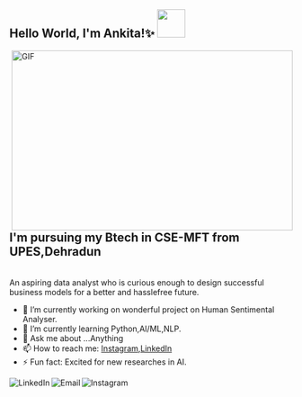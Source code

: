 <h2> Hello World, I'm Ankita!✨ <img src="https://sievo.com/media/procurement-ai.gif" width="50"></h2>

  <img align="right" alt="GIF" src="https://github.com/arsentieva/arsentieva/blob/main/code.gif?raw=true" width="500" height="320" />
 
 
 ## I'm pursuing my Btech in CSE-MFT from UPES,Dehradun
                                                                                                                                     
 <br>An aspiring data analyst who is curious enough to design successful business models for a better and hasslefree future.</br>                                                                                                                                                                                                                           
- 🔭 I’m currently working on wonderful project on Human Sentimental Analyser.
- 🌱 I’m currently learning Python,AI/ML,NLP.
- 💬 Ask me about ...Anything
- 📫 How to reach me: [Instagram](https://www.instagram.com/rani.ankita60/),[LinkedIn](https://www.linkedin.com/in/ankita-rani-07214a143/)
- ⚡ Fun fact: Excited for new researches in AI.



<a href="https://www.linkedin.com/in/ankita-rani-07214a143/">
  <img align="left" alt="LinkedIn" src="https://img.icons8.com/bubbles/50/000000/linkedin.png"/>
</a>
<a href="mailto:rani.ankita60@gmail.com">
  <img align="left" alt="Email" src="https://img.icons8.com/bubbles/50/000000/gmail.png"/>
</a>
<a href="https://www.instagram.com/rani.ankita60/">
  <img align="left" alt="Instagram"  src="https://img.icons8.com/bubbles/50/000000/instagram.png"/>
</a>


<!--
**ankitaranimft/ankitaranimft** is a ✨ _special_ ✨ repository because its `README.md` (this file) appears on your GitHub profile.

Here are some ideas to get you started:

- 🔭 I’m currently working on wonderful project on Human Sentimental Analyser.
- 🌱 I’m currently learning Python,AI/ML,NLP.
- 👯 I’m looking to collaborate on open source.
- 💬 Ask me about ...Anything
- 📫 How to reach me: [Instagram](https://www.instagram.com/rani.ankita60/),[LinkedIn](https://www.linkedin.com/in/ankita-rani-07214a143/)
- 😄 Pronouns: She/Her
- ⚡ Fun fact: Excited for new researches in AI...
-->
